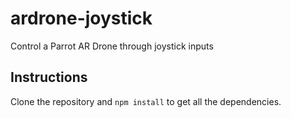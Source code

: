 # ardrone-joystick
Control a Parrot AR Drone through joystick inputs 

## Instructions
Clone the repository and `npm install` to get all the dependencies.
